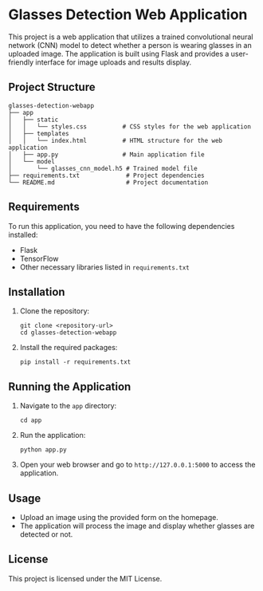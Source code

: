 # Glasses Detection Web Application

This project is a web application that utilizes a trained convolutional neural network (CNN) model to detect whether a person is wearing glasses in an uploaded image. The application is built using Flask and provides a user-friendly interface for image uploads and results display.

## Project Structure

```
glasses-detection-webapp
├── app
│   ├── static
│   │   └── styles.css          # CSS styles for the web application
│   ├── templates
│   │   └── index.html          # HTML structure for the web application
│   ├── app.py                  # Main application file
│   └── model
│       └── glasses_cnn_model.h5 # Trained model file
├── requirements.txt             # Project dependencies
└── README.md                    # Project documentation
```

## Requirements

To run this application, you need to have the following dependencies installed:

- Flask
- TensorFlow
- Other necessary libraries listed in `requirements.txt`

## Installation

1. Clone the repository:
   ```
   git clone <repository-url>
   cd glasses-detection-webapp
   ```

2. Install the required packages:
   ```
   pip install -r requirements.txt
   ```

## Running the Application

1. Navigate to the `app` directory:
   ```
   cd app
   ```

2. Run the application:
   ```
   python app.py
   ```

3. Open your web browser and go to `http://127.0.0.1:5000` to access the application.

## Usage

- Upload an image using the provided form on the homepage.
- The application will process the image and display whether glasses are detected or not.

## License

This project is licensed under the MIT License.